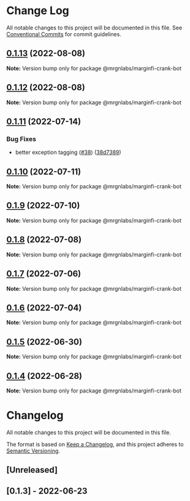 # Change Log

All notable changes to this project will be documented in this file.
See [Conventional Commits](https://conventionalcommits.org) for commit guidelines.

## [0.1.13](https://github.com/mrgnlabs/marginfi-sdk/compare/@mrgnlabs/marginfi-crank-bot@0.1.12...@mrgnlabs/marginfi-crank-bot@0.1.13) (2022-08-08)

**Note:** Version bump only for package @mrgnlabs/marginfi-crank-bot





## [0.1.12](https://github.com/mrgnlabs/marginfi-sdk/compare/@mrgnlabs/marginfi-crank-bot@0.1.11...@mrgnlabs/marginfi-crank-bot@0.1.12) (2022-08-08)

**Note:** Version bump only for package @mrgnlabs/marginfi-crank-bot





## [0.1.11](https://github.com/mrgnlabs/marginfi-sdk/compare/@mrgnlabs/marginfi-crank-bot@0.1.10...@mrgnlabs/marginfi-crank-bot@0.1.11) (2022-07-14)


### Bug Fixes

* better exception tagging ([#38](https://github.com/mrgnlabs/marginfi-sdk/issues/38)) ([38d7389](https://github.com/mrgnlabs/marginfi-sdk/commit/38d7389e60689d99b3a281b5a2a02ddd15344421))





## [0.1.10](https://github.com/mrgnlabs/marginfi-sdk/compare/@mrgnlabs/marginfi-crank-bot@0.1.9...@mrgnlabs/marginfi-crank-bot@0.1.10) (2022-07-11)

**Note:** Version bump only for package @mrgnlabs/marginfi-crank-bot





## [0.1.9](https://github.com/mrgnlabs/marginfi-sdk/compare/@mrgnlabs/marginfi-crank-bot@0.1.8...@mrgnlabs/marginfi-crank-bot@0.1.9) (2022-07-10)

**Note:** Version bump only for package @mrgnlabs/marginfi-crank-bot





## [0.1.8](https://github.com/mrgnlabs/marginfi-sdk/compare/@mrgnlabs/marginfi-crank-bot@0.1.7...@mrgnlabs/marginfi-crank-bot@0.1.8) (2022-07-08)

**Note:** Version bump only for package @mrgnlabs/marginfi-crank-bot





## [0.1.7](https://github.com/mrgnlabs/marginfi-sdk/compare/@mrgnlabs/marginfi-crank-bot@0.1.6...@mrgnlabs/marginfi-crank-bot@0.1.7) (2022-07-06)

**Note:** Version bump only for package @mrgnlabs/marginfi-crank-bot





## [0.1.6](https://github.com/mrgnlabs/marginfi-sdk/compare/@mrgnlabs/marginfi-crank-bot@0.1.5...@mrgnlabs/marginfi-crank-bot@0.1.6) (2022-07-04)

**Note:** Version bump only for package @mrgnlabs/marginfi-crank-bot





## [0.1.5](https://github.com/mrgnlabs/marginfi-sdk/compare/@mrgnlabs/marginfi-crank-bot@0.1.4...@mrgnlabs/marginfi-crank-bot@0.1.5) (2022-06-30)

**Note:** Version bump only for package @mrgnlabs/marginfi-crank-bot





## [0.1.4](https://github.com/mrgnlabs/marginfi-sdk/compare/@mrgnlabs/marginfi-crank-bot@0.1.3...@mrgnlabs/marginfi-crank-bot@0.1.4) (2022-06-28)

**Note:** Version bump only for package @mrgnlabs/marginfi-crank-bot





# Changelog

All notable changes to this project will be documented in this file.

The format is based on [Keep a Changelog](https://keepachangelog.com/en/1.0.0/),
and this project adheres to [Semantic Versioning](https://semver.org/spec/v2.0.0.html).

## [Unreleased]

## [0.1.3] - 2022-06-23
